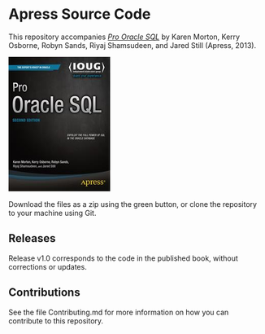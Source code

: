 # Apress Source Code

This repository accompanies [*Pro Oracle SQL*](http://www.apress.com/9781430262206) by Karen Morton, Kerry Osborne, Robyn Sands, Riyaj Shamsudeen, and Jared Still (Apress, 2013).

![Cover image](9781430262206.jpg)

Download the files as a zip using the green button, or clone the repository to your machine using Git.

## Releases

Release v1.0 corresponds to the code in the published book, without corrections or updates.

## Contributions

See the file Contributing.md for more information on how you can contribute to this repository.
